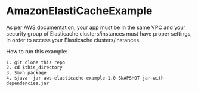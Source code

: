 # AmazonElastiCacheExample

As per AWS documentation, your app must be in the same VPC and your security group of Elasticache clusters/instances must have proper settings, in order to access your Elasticache clusters/instances.

How to run this example:
```
1. git clone this repo
2. cd $this_directory
3. $mvn package
4. $java -jar aws-elasticache-example-1.0-SNAPSHOT-jar-with-dependencies.jar
```
